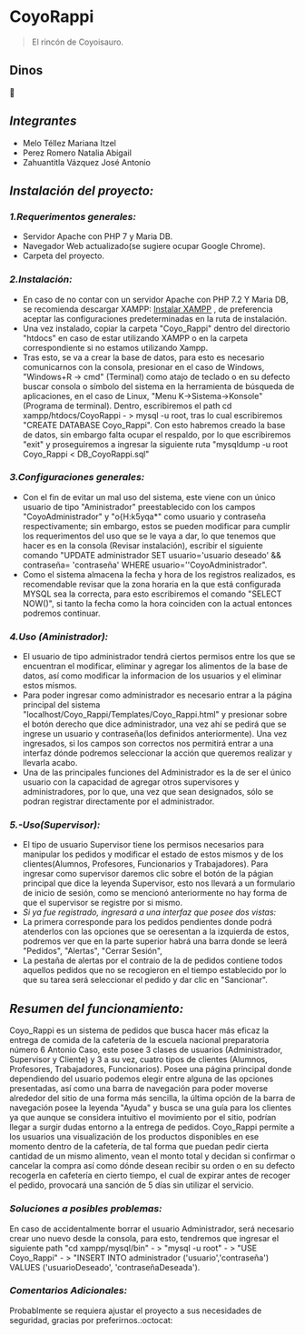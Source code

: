 # CoyoRappi
> El rincón de Coyoisauro.
## Dinos 
:turtle:
## _Integrantes_
* Melo Téllez Mariana Itzel
* Perez Romero Natalia Abigail
* Zahuantitla Vázquez José Antonio
## _Instalación del proyecto:_
### _1.Requerimentos generales:_
* Servidor Apache con PHP 7 y Maria DB.
* Navegador Web actualizado(se sugiere ocupar Google Chrome).
* Carpeta del proyecto.
###  _2.Instalación:_
* En caso de no contar con un servidor Apache con PHP 7.2 Y Maria DB, se recomienda descargar XAMPP: [Instalar XAMPP](https://www.apachefriends.org/download.html/) , de preferencia aceptar las configuraciones predeterminadas en la ruta de instalación.
* Una vez instalado, copiar la carpeta "Coyo_Rappi" dentro del directorio "htdocs" en caso de estar utilizando XAMPP o en la carpeta correspondiente si no estamos utilizando Xampp.
* Tras esto, se va a crear la base de datos, para esto es necesario comunicarnos con la consola,  presionar en el caso de Windows, "Windows+R  -> cmd" (Terminal) como atajo de teclado o en su defecto buscar consola o símbolo del sistema en la herramienta de búsqueda de aplicaciones, en el caso de Linux, "Menu K->Sistema->Konsole" (Programa de terminal).
Dentro, escribiremos el path cd xampp/htdocs/CoyoRappi  -  > mysql -u root, tras lo cual escribiremos "CREATE DATABASE Coyo_Rappi". Con esto habremos creado la base de datos, sin embargo falta ocupar el respaldo, por lo que
escribiremos "exit" y proseguiremos a ingresar la siguiente ruta "mysqldump -u root Coyo_Rappi < DB_CoyoRappi.sql" 
### _3.Configuraciones generales:_
* Con el fin de evitar un mal uso del sistema, este viene con un único usuario de tipo "Aministrador" preestablecido con los campos "CoyoAdministrador" y "o{H:k5yqa*" como usuario y contraseña respectivamente; sin embargo,
estos se pueden modificar para cumplir los requerimentos del uso que se le vaya a dar, lo que tenemos que hacer es en la consola (Revisar instalación), escribir el siguiente comando "UPDATE administrador SET usuario='usuario deseado' && contraseña= 'contraseña' WHERE usuario=''CoyoAdministrador".
* Como el sistema almacena la fecha y hora de los registros realizados, es recomendable revisar que la zona horaria en la que está configurada MYSQL sea la correcta, para esto escribiremos el comando "SELECT NOW()", si tanto la fecha como la hora coinciden con la
actual entonces podremos continuar.
 ### _4.Uso (Aministrador):_
* El usuario de tipo administrador tendrá ciertos permisos entre los que se encuentran el modificar, eliminar y agregar los alimentos de la base de datos, así como modificar la informacion de los usuarios y el eliminar estos mismos.
* Para poder ingresar como administrador es necesario entrar a la página principal del sistema "localhost/Coyo_Rappi/Templates/Coyo_Rappi.html" y presionar sobre el botón derecho que dice administrador, una vez ahí se pedirá que se ingrese un usuario y contraseña(los definidos anteriormente).
Una vez ingresados, si los campos son correctos nos permitirá entrar a una interfaz dónde podremos seleccionar la acción que queremos realizar y llevarla acabo.
* Una de las principales funciones del Administrador es la de ser el único usuario con la capacidad de agregar otros supervisores y administradores, por lo que, una vez que sean designados, sólo se podran registrar directamente por el administrador.

 ### _5.-Uso(Supervisor):_
* El tipo de usuario Supervisor tiene los permisos necesarios para manipular los pedidos y modificar el estado de estos mismos y de los clientes(Alumnos, Profesores, Funcionarios y Trabajadores). Para ingresar como supervisor daremos clic sobre el botón 
de la págian principal que dice la leyenda Supervisor, esto nos llevará a un formulario de inicio de sesión, como se mencionó anteriormente no hay forma de que el supervisor se registre por si mismo. 
* _Si ya fue registrado, ingresará a una interfaz que posee
dos vistas:_
* La primera corresponde para los pedidos pendientes donde podrá atenderlos con las opciones que se oeresentan a la izquierda de estos, podremos ver que en la parte superior habrá una barra donde se leerá "Pedidos", "Alertas", "Cerrar Sesión",
* La pestaña de alertas por el contraio de la de pedidos contiene todos aquellos pedidos que no se recogieron en el tiempo establecido por lo que su tarea será seleccionar el pedido y dar clic en "Sancionar".

## _Resumen del funcionamiento:_
Coyo_Rappi es un sistema de pedidos que busca hacer más eficaz la entrega de comida de la cafetería de la escuela nacional preparatoria número 6 Antonio Caso, este posee 3 clases de usuarios (Administrador, Supervisor y Cliente) y 3 a su vez,
cuatro tipos de clientes (Alumnos, Profesores, Trabajadores, Funcionarios). Posee una página principal donde dependiendo del usuario podemos elegir entre alguna de las opciones presentadas, así como una barra de navegación para poder moverse alrededor del sitio
de una forma más sencilla, la última opción de la barra de navegación posee la leyenda "Ayuda" y busca se una guía para los clientes ya que aunque se considera intuitivo el movimiento por el sitio, podrían llegar a surgir dudas entorno a la entrega de pedidos.
Coyo_Rappi permite a los usuarios una visualización de los productos disponibles en ese momento dentro de la cafetería, de tal forma que puedan pedir cierta cantidad de un mismo alimento, vean el monto total y decidan si confirmar o cancelar la compra así como
dónde desean recibir su orden o en su defecto recogerla en cafetería en cierto tiempo, el cual de expirar antes de recoger el pedido, provocará una sanción de 5 días sin utilizar el servicio.

### _Soluciones a posibles problemas:_
En caso de accidentalmente borrar el usuario Administrador, será necesario crear uno nuevo desde la consola, para esto, tendremos que ingresar el siguiente path "cd xampp/mysql/bin"  -  >  "mysql -u root" -  >  "USE Coyo_Rappi"  -  >  "INSERT INTO administrador ('usuario','contraseña') VALUES ('usuarioDeseado', 'contraseñaDeseada').

### _Comentarios Adicionales:_
Probablmente se requiera ajustar el proyecto a sus necesidades de seguridad, gracias por preferirnos.:octocat:
